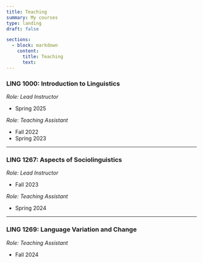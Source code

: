 ```yaml
---
title: Teaching
summary: My courses
type: landing
draft: false

sections:
  - block: markdown
    content:
      title: Teaching
      text: 
---
```


### LING 1000: Introduction to Linguistics
*Role: Lead Instructor*
- Spring 2025
  
*Role: Teaching Assistant*
- Fall 2022
- Spring 2023

---

### LING 1267: Aspects of Sociolinguistics
*Role: Lead Instructor*
- Fall 2023

*Role: Teaching Assistant*
- Spring 2024

---

### LING 1269: Language Variation and Change
*Role: Teaching Assistant*
- Fall 2024